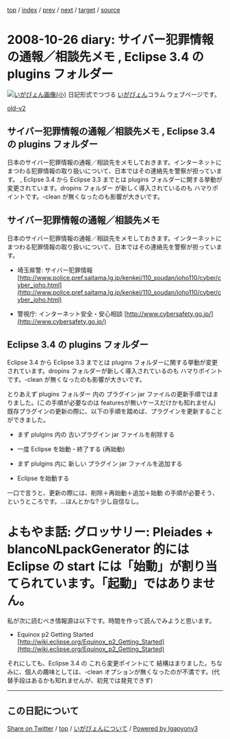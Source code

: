 [top](../index.html) 
 / [index](index.html) 
 / [prev](ig081024.html) 
 / [next](ig081027.html) 
 / [target](https://igapyon.github.io/diary/2008/ig081026.html) 
 / [source](https://github.com/igapyon/diary/blob/gh-pages/2008/ig081026.src.md) 

2008-10-26 diary: サイバー犯罪情報の通報／相談先メモ , Eclipse 3.4 の plugins フォルダー
=====================================================================================================
[![いがぴょん画像(小)](https://igapyon.github.io/diary/images/iga200306s.jpg "いがぴょん")](https://igapyon.github.io/diary/memo/memoigapyon.html) 日記形式でつづる [いがぴょん](https://igapyon.github.io/diary/memo/memoigapyon.html)コラム ウェブページです。

[old-v2](ig081026-orig.html)

## サイバー犯罪情報の通報／相談先メモ , Eclipse 3.4 の plugins フォルダー

日本のサイバー犯罪情報の通報／相談先をメモしておきます。インターネットにまつわる犯罪情報の取り扱いについて、日本ではその連絡先を警察が担っています。 , Eclipse 3.4 から Eclipse 3.3 までとは plugins フォルダーに関する挙動が変更されています。dropins フォルダー が新しく導入されているのも ハマりポイントです。-clean が無くなったのも影響が大きいです。


## サイバー犯罪情報の通報／相談先メモ

日本のサイバー犯罪情報の通報／相談先をメモしておきます。インターネットにまつわる犯罪情報の取り扱いについて、日本ではその連絡先を警察が担っています。

* 埼玉県警: サイバー犯罪情報
  [http://www.police.pref.saitama.lg.jp/kenkei/110_soudan/joho110/cyber/cyber_joho.html](http://www.police.pref.saitama.lg.jp/kenkei/110_soudan/joho110/cyber/cyber_joho.html)
  
* 警視庁: インターネット安全・安心相談
  [http://www.cybersafety.go.jp/](http://www.cybersafety.go.jp/)

## Eclipse 3.4 の plugins フォルダー

Eclipse 3.4 から Eclipse 3.3 までとは plugins フォルダーに関する挙動が変更されています。dropins フォルダーが新しく導入されているのも ハマりポイントです。-clean が無くなったのも影響が大きいです。

とりあえず plugins フォルダー 内の プラグイン jar ファイルの更新手順ではまりました。(この手順が必要なのは featuresが無いケースだけかも知れません) 既存プラグインの更新の際に、以下の手順を踏めば、プラグインを更新することができました。

* まず plulgins 内の 古いプラグイン jar ファイルを削除する
  
* 一度 Eclipse を始動・終了する (再始動)
  
* まず plulgins 内に 新しい プラグイン jar ファイルを追加する
  
* Eclipse を始動する

一口で言うと、更新の際には、削除＋再始動＋追加＋始動 の手順が必要そう、というところです。…ほんとかな? 少し自信なし。
# よもやま話: グロッサリー: Pleiades + blancoNLpackGenerator 的には Eclipse の start には「始動」が割り当てられています。「起動」ではありません。

私が次に読むべき情報源は以下です。時間を作って読んでみようと思います。

* Equinox p2 Getting Started
  [http://wiki.eclipse.org/Equinox_p2_Getting_Started](http://wiki.eclipse.org/Equinox_p2_Getting_Started)

それにしても、Eclipse 3.4 の これら変更ポイントにて 結構はまりました。ちなみに、個人の趣味としては、-clean オプションが無くなったのが不満です。(代替手段はあるかも知れませんが、初見では発見できず)


----------------------------------------------------------------------------------------------------

## この日記について

[Share on Twitter](https://twitter.com/intent/tweet?hashtags=igapyon%2Cdiary%2C%E3%81%84%E3%81%8C%E3%81%B4%E3%82%87%E3%82%93&text=%E3%82%B5%E3%82%A4%E3%83%90%E3%83%BC%E7%8A%AF%E7%BD%AA%E6%83%85%E5%A0%B1%E3%81%AE%E9%80%9A%E5%A0%B1%EF%BC%8F%E7%9B%B8%E8%AB%87%E5%85%88%E3%83%A1%E3%83%A2+%2C+Eclipse+3.4+%E3%81%AE+plugins+%E3%83%95%E3%82%A9%E3%83%AB%E3%83%80%E3%83%BC&url=https%3A%2F%2Figapyon.github.io%2Fdiary%2F2008%2Fig081026.html) / [top](../index.html) / [いがぴょんについて](https://igapyon.github.io/diary/memo/memoigapyon.html) / [Powered by Igapyonv3](https://github.com/igapyon/igapyonv3)
